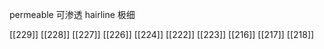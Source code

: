 




permeable 可渗透
hairline 极细

[[229]]
[[228]]
[[227]]
[[226]]
[[224]]
[[222]]
[[223]]
[[216]]
[[217]]
[[218]]